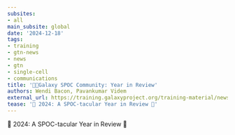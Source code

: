 ```yaml
---
subsites:
- all
main_subsite: global
date: '2024-12-18'
tags:
- training
- gtn-news
- news
- gtn
- single-cell
- communications
title: '🖖🏾Galaxy SPOC Community: Year in Review'
authors: Wendi Bacon, Pavankumar Videm
external_url: https://training.galaxyproject.org/training-material/news/2024/12/18/spoc.html
tease: '🚀 2024: A SPOC-tacular Year in Review 🌌'
---
```

🚀 2024: A SPOC-tacular Year in Review 🌌